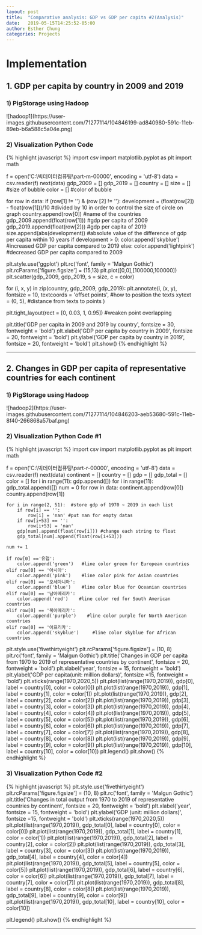 ```yaml
---
layout: post
title:  "Comparative analysis: GDP vs GDP per capita #2(Analysis)"
date:   2019-05-15T14:25:52-05:00
author: Esther Chung
categories: Projects
---
```

<h1 id="headings">Implementation</h1>

<h2>1. GDP per capita by country in 2009 and 2019</h2>
<h3>1) PigStorage using Hadoop</h3>
![hadoop1](https://user-images.githubusercontent.com/71277114/104846199-ad840980-591c-11eb-89eb-b6a588c5a04e.png)

<h3>2) Visualization Python Code</h3>
{% highlight javascript %}
import csv
import matplotlib.pyplot as plt
import math

f = open('C:\빅데이터컴퓨팅\part-m-00000', encoding = 'utf-8')
data = csv.reader(f)
next(data)
gdp_2009 = [] 
gdp_2019 = []
country = []
size = [] #size of bubble
color = [] #color of bubble

for row in data:
    if (row[1] != '') & (row [2] != ''):
        development = (float(row[2]) - float(row[1]))/10 
                #divided by 10 in order to control the size of circle on graph
        country.append(row[0]) 
                #name of the countries
        gdp_2009.append(float(row[1])) 
                #gdp per capita of 2009
        gdp_2019.append(float(row[2])) 
                #gdp per capita of 2019
        size.append(abs(development)) 
                #absolute value of the difference of gdp per capita within 10 years
        if development > 0:
            color.append('skyblue') 
                #increased GDP per capita compared to 2019
        else:
            color.append('lightpink') 
                #decreased GDP per capita compared to 2009


plt.style.use('ggplot')
plt.rc('font', family = 'Malgun Gothic')
plt.rcParams['figure.figsize'] = (15,13)
plt.plot([0,0],[100000,100000])
plt.scatter(gdp_2009, gdp_2019, s = size, c = color)

for (i, x, y) in zip(country, gdp_2009, gdp_2019):
    plt.annotate(i, (x, y),
                fontsize = 10,
                textcoords = 'offset points', #how to position the texts
                xytext = (0, 5), #distance from texts to points
                )
    
plt.tight_layout(rect = [0, 0.03, 1, 0.95])   #weaken point overlapping 

plt.title('GDP per capita in 2009 and 2019 by country', fontsize = 30, fontweight = 'bold')
plt.xlabel('GDP per capita by country in 2009', fontsize = 20, fontweight = 'bold')
plt.ylabel('GDP per capita by country in 2019', fontsize = 20, fontweight = 'bold')
plt.show()
{% endhighlight %}

----------------------------------------

<h2>2. Changes in GDP per capita of representative countries for each continent</h2>
<h3>1) PigStorage using Hadoop</h3>
![hadoop2](https://user-images.githubusercontent.com/71277114/104846203-aeb53680-591c-11eb-8f40-266868a57baf.png)

<h3>2) Visualization Python Code #1</h3>
{% highlight javascript %}
import csv
import matplotlib.pyplot as plt
import math

f = open('C:\빅데이터컴퓨팅\part-r-00000', encoding = 'utf-8')
data = csv.reader(f)
next(data)
continent = []
country = []
gdp = []
gdp_total = []
color = []
for i in range(11):
    gdp.append([])
for i in range(11):
    gdp_total.append([])
num = 0
for row in data:
    continent.append(row[0])
    country.append(row[1])
    
    for i in range(2, 51):  #store gdp of 1970 ~ 2019 in each list
        if row[i] == '':
            row[i] = 'nan' #put nan for empty datas
        if row[i+53] == '':
            row[i+53] = 'nan'
        gdp[num].append(float(row[i])) #change each string to float
        gdp_total[num].append(float(row[i+53])) 
        
    num += 1
    
    if row[0] =='유럽':
        color.append('green')   #line color green for European countries
    elif row[0] == '아시아':
        color.append('pink')    #line color pink for Asian countries
    elif row[0] == '오세아니아':
        color.append('blue')    #line color blue for Oceanian countries
    elif row[0] == '남아메리카':
        color.append('red')    #line color red for South American countries
    elif row[0] == '북아메리카':
        color.append('purple')    #line color purple for North American countries
    elif row[0] == '아프리카':
        color.append('skyblue')     #line color skyblue for African countries

plt.style.use('fivethirtyeight')
plt.rcParams['figure.figsize'] = (10, 8)
plt.rc('font', family = 'Malgun Gothic')
plt.title('Changes in GDP per capita from 1970 to 2019 of representative countries by continent', 
          fontsize = 20, fontweight = 'bold')
plt.xlabel('year', fontsize = 15, fontweight = 'bold')
plt.ylabel('GDP per capita(unit: million dollars)', fontsize =15, fontweight = 'bold')
plt.xticks(range(1970,2020,5))
plt.plot(list(range(1970,2019)), gdp[0], label = country[0], color = color[0])
plt.plot(list(range(1970,2019)), gdp[1], label = country[1], color = color[1])
plt.plot(list(range(1970,2019)), gdp[2], label = country[2], color = color[2])
plt.plot(list(range(1970,2019)), gdp[3], label = country[3], color = color[3])
plt.plot(list(range(1970,2019)), gdp[4], label = country[4], color = color[4])
plt.plot(list(range(1970,2019)), gdp[5], label = country[5], color = color[5])
plt.plot(list(range(1970,2019)), gdp[6], label = country[6], color = color[6])
plt.plot(list(range(1970,2019)), gdp[7], label = country[7], color = color[7])
plt.plot(list(range(1970,2019)), gdp[8], label = country[8], color = color[8])
plt.plot(list(range(1970,2019)), gdp[9], label = country[9], color = color[9])
plt.plot(list(range(1970,2019)), gdp[10], label = country[10], color = color[10])
plt.legend()
plt.show()
{% endhighlight %}

<h3>3) Visualization Python Code #2</h3>
{% highlight javascript %}
plt.style.use('fivethirtyeight')
plt.rcParams['figure.figsize'] = (10, 8)
plt.rc('font', family = 'Malgun Gothic')
plt.title('Changes in total output from 1970 to 2019 of representative countries by continent', 
          fontsize = 20, fontweight = 'bold')
plt.xlabel('year', fontsize = 15, fontweight = 'bold')
plt.ylabel('GDP (unit: million dollars)', fontsize =15, fontweight = 'bold')
plt.xticks(range(1970,2020,5))
plt.plot(list(range(1970,2019)), gdp_total[0], label = country[0], color = color[0])
plt.plot(list(range(1970,2019)), gdp_total[1], label = country[1], color = color[1])
plt.plot(list(range(1970,2019)), gdp_total[2], label = country[2], color = color[2])
plt.plot(list(range(1970,2019)), gdp_total[3], label = country[3], color = color[3])
plt.plot(list(range(1970,2019)), gdp_total[4], label = country[4], color = color[4])
plt.plot(list(range(1970,2019)), gdp_total[5], label = country[5], color = color[5])
plt.plot(list(range(1970,2019)), gdp_total[6], label = country[6], color = color[6])
plt.plot(list(range(1970,2019)), gdp_total[7], label = country[7], color = color[7])
plt.plot(list(range(1970,2019)), gdp_total[8], label = country[8], color = color[8])
plt.plot(list(range(1970,2019)), gdp_total[9], label = country[9], color = color[9])
plt.plot(list(range(1970,2019)), gdp_total[10], label = country[10], color = color[10])

plt.legend()
plt.show()
{% endhighlight %}

----------------------------------------

